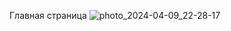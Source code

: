 Главная страница
![photo_2024-04-09_22-28-17](https://github.com/nastyastpchik/FOOD__64/assets/147306304/02a0c18a-5271-4618-baaf-4be36a4dbc3b)
